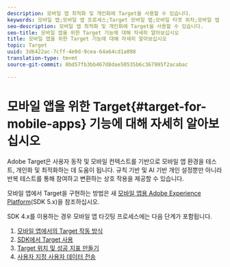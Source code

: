 ```yaml
---
description: 모바일 앱 최적화 및 개인화에 Target을 사용할 수 있습니다.
keywords: 모바일 앱;모바일 앱 프로세스;Target 모바일 앱;모바일 타겟 위치;모바일 앱 성공 지표
seo-description: 모바일 앱 최적화 및 개인화에 Target을 사용할 수 있습니다.
seo-title: 모바일 앱을 위한 Target 기능에 대해 자세히 알아보십시오
title: 모바일 앱을 위한 Target 기능에 대해 자세히 알아보십시오
topic: Target
uuid: 3d6422ac-7cff-4e0d-9cea-64a64cd1a098
translation-type: tm+mt
source-git-commit: 8bd57fb3bb467d8dae50535b6c367995f2acabac

---
```



# 모바일 앱을 위한 Target{#target-for-mobile-apps} 기능에 대해 자세히 알아보십시오

Adobe Target은 사용자 동작 및 모바일 컨텍스트를 기반으로 모바일 앱 환경을 테스트, 개인화 및 최적화하는 데 도움이 됩니다. 규칙 기반 및 AI 기반 개인 설정뿐만 아니라 반복 테스트를 통해 참여하고 변환하는 상호 작용을 제공할 수 있습니다.

모바일 앱에서 Target을 구현하는 방법은 새 [모바일 앱용 Adobe Experience Platform](https://aep-sdks.gitbook.io/docs/using-mobile-extensions/adobe-target)(SDK 5.x)을 참조하십시오.

SDK 4.x를 이용하는 경우 모바일 앱 타깃팅 프로세스에는 다음 단계가 포함됩니다.

1. [모바일 앱에서의 Target 작동 방식](/help/c-target-mobile-app/mobile-how-target-works-mobile-apps.md)
1. [SDK에서 Target 사용](/help/c-target-mobile-app/mobile-enable-target-in-sdk.md)
1. [Target 위치 및 성공 지표 만들기](/help/c-target-mobile-app/mobile-create-location-and-metric.md)
1. [사용자 지정 사용자 데이터 전송](/help/c-target-mobile-app/mobile-custom-user-data.md)